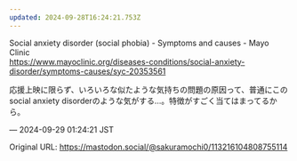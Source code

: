 ```yaml
---
updated: 2024-09-28T16:24:21.753Z
---
```


<p>Social anxiety disorder (social phobia) - Symptoms and causes - Mayo Clinic<br /><a href="https://www.mayoclinic.org/diseases-conditions/social-anxiety-disorder/symptoms-causes/syc-20353561" target="_blank" rel="nofollow noopener noreferrer" translate="no"><span class="invisible">https://www.</span><span class="ellipsis">mayoclinic.org/diseases-condit</span><span class="invisible">ions/social-anxiety-disorder/symptoms-causes/syc-20353561</span></a></p><p>応援上映に限らず、いろいろな似たような気持ちの問題の原因って、普通にこのsocial anxiety disorderのような気がする…。特徴がすごく当てはまってるから。</p>

&mdash; 2024-09-29 01:24:21 JST

Original URL: https://mastodon.social/@sakuramochi0/113216104808755114
